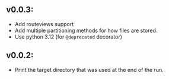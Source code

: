 ## v0.0.3:

  * Add routeviews support
  * Add multiple partitioning methods for how files are stored.
  * Use python 3.12 (for `@deprecated` decorator)

## v0.0.2:

  * Print the target directory that was used at the end of the run.
